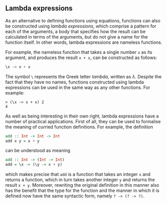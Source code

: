 ## Lambda expressions
As an alternative to defining functions using equations, functions can also be constructed using *lambda expressions*, which comprise a pattern for each of the arguments, a body that specifies how the result can be calculated in terms of the arguments, but do not give a name for the function itself. In other words, lambda expressions are nameless functions.

For example, the nameless function that takes a single number `x` as its argument, and produces the result `x + x`, can be constructed as follows:
```Haskell
\x -> x + x

```
The symbol `\` represents the Greek letter *lambda*, written as *λ*. Despite the fact that they have no names, functions constructed using lambda expressions can be used in the same way as any other functions. For example:
```Shell
> (\x -> x + x) 2
4

```
As well as being interesting in their own right, lambda expressions have a number of practical applications. First of all, they can be used to formalise the meaning of curried function definitions. For example, the definition
```Haskell
add :: Int -> Int -> Int
add x y = x + y

```
can be understood as meaning
```Haskell
add :: Int -> (Int -> Int)
add = \x -> (\y -> x + y)

``` 
which makes precise that `add` is a function that takes an integer `x` and returns a function, which in turn takes another integer `y` and returns the result `x + y`. Moreover, rewriting the original definition in this manner also has the benefit that the type for the function and the manner in which it is defined now have the same syntactic form, namely `? -> (? -> ?)`.

